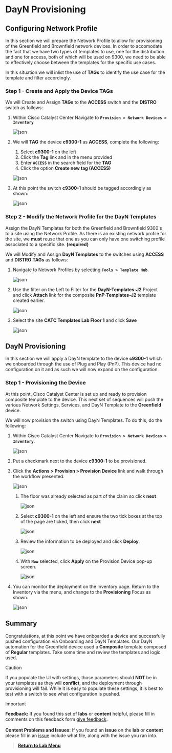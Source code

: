 # DayN Provisioning

## Configuring Network Profile

In this section we will prepare the Network Profile to allow for provisioning of the Greenfield and Brownfield network devices. In order to accomodate the fact that we have two types of templates to use, one for the distribution and one for access, both of which will be used on 9300, we need to be able to effectively choose between the templates for the specific use cases.

In this situation we will inlist the use of **TAGs** to identify the use case for the template and filter accordingly.

### Step 1 - Create and Apply the Device TAGs

We will Create and Assign **TAGs** to the **ACCESS** switch and the **DISTRO** switch as follows:

   1. Within Cisco Catalyst Center Navigate to **`Provision > Network Devices > Inventory`**      

      ![json](../../ASSETS/LABS/CATC/MENU/catc-menu-3.png?raw=true "Import JSON")

   2. We will **TAG** the device **c9300-1** as **ACCESS**, complete the following:

      1. Select **c9300-1** on the left
      2. Click the **Tag** link and in the menu provided
      3. Enter **`ACCESS`** in the search field for the **TAG** 
      4. Click the option **Create new tag (ACCESS)**   

      ![json](../../ASSETS/LABS/DAY0DAYN/LAB3-DAYN-PROVISION/c9300-1-provision-1.png?raw=true "Import JSON")

   3. At this point the switch **c9300-1** should be tagged accordingly as shown:    

      ![json](../../ASSETS/LABS/DAY0DAYN/LAB3-DAYN-PROVISION/c9300-1-provision-2.png?raw=true "Import JSON")

### Step 2 - Modify the Network Profile for the DayN Templates

Assign the DayN Templates for both the Greenfield and Brownfield 9300's to a site using the Network Profile. As there is an existing network profile for the site, we **must** reuse that one as you can only have one switching profile associated to a specific site. **(required)** 

We will Modify and Assign **DayN Templates** to the switches using **ACCESS** and **DISTRO** **TAGs** as follows:

   1. Navigate to Network Profiles by selecting **`Tools > Template Hub`**.

      ![json](../../ASSETS/LABS/CATC/MENU/catc-menu-5.png?raw=true "Import JSON")

   2. Use the filter on the Left to Filter for the **DayN-Templates-J2** Project and click **Attach** link for the composite **PnP-Templates-J2** template created earlier.  

      ![json](../../ASSETS/LABS/TEMPLATEEDITOR/DAYNTEMPLATE/Composite/mod-dayn-composite-14.png?raw=true "Import JSON")

   3. Select the site **CATC Templates Lab Floor 1** and click **Save** 

      ![json](../../ASSETS/LABS/TEMPLATEEDITOR/DAYNTEMPLATE/Composite/mod-dayn-composite-15.png?raw=true "Import JSON")

## DayN Provisioning

In this section we will apply a DayN template to the device **c9300-1** which we onboarded through the use of Plug and Play (PnP). This device had no configuration on it and as such we will now expand on the configuration.

### Step 1 - Provisioning the Device

At this point, Cisco Catalyst Center is set up and ready to provision composite template to the device. This next set of sequences will push the various Network Settings, Services, and DayN Template to the **Greenfield** device.

We will now provision the switch using DayN Templates. To do this, do the following:

   1. Within Cisco Catalyst Center Navigate to **`Provision > Network Devices > Inventory`**.      

      ![json](../../ASSETS/LABS/CATC/MENU/catc-menu-3.png?raw=true "Import JSON")

   2. Put a checkmark next to the device **c9300-1** to be provisioned.
   3. Click the **Actions > Provision > Provision Device** link and walk through the workflow presented:    

      ![json](../../ASSETS/LABS/DAY0DAYN/LAB3-DAYN-PROVISION/c9300-1-provision-3.png?raw=true "Import JSON")

      1. The floor was already selected as part of the claim so click **next**    

         ![json](../../ASSETS/LABS/DAY0DAYN/LAB3-DAYN-PROVISION/c9300-1-provision-4.png?raw=true "Import JSON")

      2. Select **c9300-1** on the left and ensure the two tick boxes at the top of the page are ticked, then click **next**  

         ![json](../../ASSETS/LABS/DAY0DAYN/LAB3-DAYN-PROVISION/c9300-1-provision-5.png?raw=true "Import JSON")
         
      3. Review the information to be deployed and click **Deploy**.

         ![json](../../ASSETS/LABS/DAY0DAYN/LAB3-DAYN-PROVISION/c9300-1-provision-6.png?raw=true "Import JSON")

      4. With **`Now`** selected, click **Apply** on the Provision Device pop-up screen.

         ![json](../../ASSETS/LABS/DAY0DAYN/LAB3-DAYN-PROVISION/c9300-1-provision-7.png?raw=true "Import JSON")

   4. You can monitor the deployment on the Inventory page. Return to the Inventory via the menu, and change to the **Provisioning** Focus as shown.

      ![json](../../ASSETS/LABS/DAY0DAYN/LAB3-DAYN-PROVISION/c9300-1-provision-8.png?raw=true "Import JSON")
       
## Summary

Congratulations, at this point we have onboarded a device and successfully pushed configuration via Onboarding and DayN Templates. Our DayN automation for the Greenfield device used a **Composite** template composed of **Regular** templates. Take some time and review the templates and logic used.

> [!CAUTION]
> If you populate the UI with settings, those parameters should **NOT** be in your templates as they will **conflict**, and the deployment through provisioning will fail. While it is easy to populate these settings, it is best to test with a switch to see what configuration is pushed.

> [!IMPORTANT]
> **Feedback:** If you found this set of **labs** or **content** helpful, please fill in comments on this feedback form [give feedback](https://github.com/kebaldwi/DNAC-TEMPLATES/discussions/new?category=feedback-and-ideas).</br></br>
**Content Problems and Issues:** If you found an **issue** on the **lab** or **content** please fill in an [issue](https://github.com/kebaldwi/DNAC-TEMPLATES/issues/new) include what file, along with the issue you ran into. 

> [**Return to Lab Menu**](./README.md)